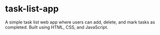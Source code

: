 # task-list-app
A simple task list web app where users can add, delete, and mark tasks as completed. Built using HTML, CSS, and JavaScript.

